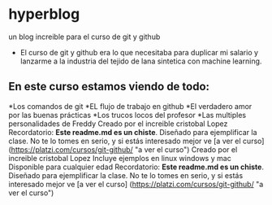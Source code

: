 # hyperblog
un blog increible para el curso de git y github
* El curso de git y github era lo que necesitaba para duplicar mi salario y lanzarme a la industria del tejido de lana sintetica con machine learning.

## En este curso estamos viendo de todo:
*Los comandos de git
*EL flujo de trabajo en github
*El verdadero amor por las buenas prácticas
*Los trucos locos del profesor
*Las multiples personalidades de Freddy 
Creado por el increible cristobal Lopez 
Recordatorio: **Este readme.md es un chiste**. Diseñado para ejemplificar la clase. No te lo tomes en serio, y si estás interesado mejor ve [a ver el curso] (https://platzi.com/cursos/git-github/ "a ver el curso")
Creado por el increible cristobal Lopez
Incluye ejemplos en linux windows y mac
Disponible para cualquier edad 
Recordatorio: **Este readme.md es 
un chiste**. Diseñado para ejemplificar la clase. No te lo tomes en serio, y si estás interesado mejor ve [a ver el curso] (https://platzi.com/cursos/git-github/ "a ver el curso")
